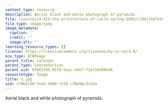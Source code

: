 ```yaml
---
content_type: resource
description: Aerial black and white photograph of pyramids.
file: /courses/4-615-the-architecture-of-cairo-spring-2002/c78b13187e3e34d07310c29e9bc3c5da_1.jpg
file_type: image/jpeg
image_metadata:
  caption: ''
  credit: ''
  image-alt: ''
learning_resource_types: []
license: https://creativecommons.org/licenses/by-nc-sa/4.0/
ocw_type: OCWImage
parent_title: Calendar
parent_type: CourseSection
parent_uid: 0fb63345-05fd-5eac-43e7-f2ef16d89e4b
resourcetype: Image
title: 1.jpg
uid: c78b1318-7e3e-34d0-7310-c29e9bc3c5da
---
```

Aerial black and white photograph of pyramids.